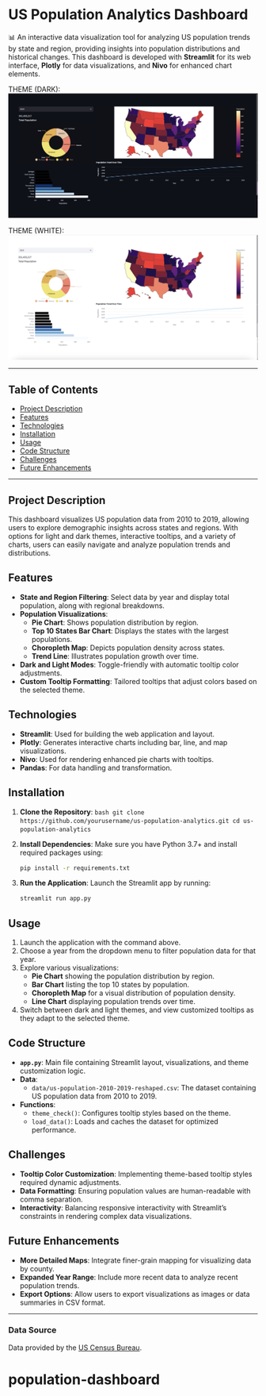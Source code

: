 # US Population Analytics Dashboard

📊 An interactive data visualization tool for analyzing US population trends by state and region, providing insights into population distributions and historical changes. This dashboard is developed with **Streamlit** for its web interface, **Plotly** for data visualizations, and **Nivo** for enhanced chart elements.

THEME (DARK):
![alt text](img/Dark.jpg)

THEME (WHITE):
![alt text](img/White.jpg)

---

## Table of Contents

- [Project Description](#project-description)
- [Features](#features)
- [Technologies](#technologies)
- [Installation](#installation)
- [Usage](#usage)
- [Code Structure](#code-structure)
- [Challenges](#challenges)
- [Future Enhancements](#future-enhancements)
---

## Project Description

This dashboard visualizes US population data from 2010 to 2019, allowing users to explore demographic insights across states and regions. With options for light and dark themes, interactive tooltips, and a variety of charts, users can easily navigate and analyze population trends and distributions.

## Features

- **State and Region Filtering**: Select data by year and display total population, along with regional breakdowns.
- **Population Visualizations**:
  - **Pie Chart**: Shows population distribution by region.
  - **Top 10 States Bar Chart**: Displays the states with the largest populations.
  - **Choropleth Map**: Depicts population density across states.
  - **Trend Line**: Illustrates population growth over time.
- **Dark and Light Modes**: Toggle-friendly with automatic tooltip color adjustments.
- **Custom Tooltip Formatting**: Tailored tooltips that adjust colors based on the selected theme.

## Technologies

- **Streamlit**: Used for building the web application and layout.
- **Plotly**: Generates interactive charts including bar, line, and map visualizations.
- **Nivo**: Used for rendering enhanced pie charts with tooltips.
- **Pandas**: For data handling and transformation.

## Installation

1. **Clone the Repository**:
    `bash
    git clone https://github.com/yourusername/us-population-analytics.git
    cd us-population-analytics
    `

2. **Install Dependencies**:
    Make sure you have Python 3.7+ and install required packages using:
    ```bash
    pip install -r requirements.txt
    ```

3. **Run the Application**:
    Launch the Streamlit app by running:
    ```bash
    streamlit run app.py
    ```

## Usage

1. Launch the application with the command above.
2. Choose a year from the dropdown menu to filter population data for that year.
3. Explore various visualizations:
   - **Pie Chart** showing the population distribution by region.
   - **Bar Chart** listing the top 10 states by population.
   - **Choropleth Map** for a visual distribution of population density.
   - **Line Chart** displaying population trends over time.
4. Switch between dark and light themes, and view customized tooltips as they adapt to the selected theme.

## Code Structure

- **`app.py`**: Main file containing Streamlit layout, visualizations, and theme customization logic.
- **Data**:
  - `data/us-population-2010-2019-reshaped.csv`: The dataset containing US population data from 2010 to 2019.
- **Functions**:
  - `theme_check()`: Configures tooltip styles based on the theme.
  - `load_data()`: Loads and caches the dataset for optimized performance.

## Challenges

- **Tooltip Color Customization**: Implementing theme-based tooltip styles required dynamic adjustments.
- **Data Formatting**: Ensuring population values are human-readable with comma separation.
- **Interactivity**: Balancing responsive interactivity with Streamlit’s constraints in rendering complex data visualizations.

## Future Enhancements

- **More Detailed Maps**: Integrate finer-grain mapping for visualizing data by county.
- **Expanded Year Range**: Include more recent data to analyze recent population trends.
- **Export Options**: Allow users to export visualizations as images or data summaries in CSV format.
---

### Data Source
Data provided by the [US Census Bureau](https://www.census.gov/).

# population-dashboard
